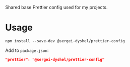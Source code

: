 Shared base Prettier config used for my projects.

# Usage

```shell
npm install --save-dev @sergei-dyshel/prettier-config
```

Add to `package.json`:

```json
"prettier": "@sergei-dyshel/prettier-config"
```
